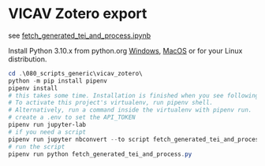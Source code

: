 # VICAV Zotero export

see [fetch_generated_tei_and_process.ipynb](fetch_generated_tei_and_process.ipynb)

Install Python 3.10.x from python.org [Windows](https://www.python.org/downloads/windows/), [MacOS](https://www.python.org/downloads/macos/) or for your Linux distribution.

```powershell
cd .\080_scripts_generic\vicav_zotero\
python -m pip install pipenv
pipenv install
# this takes some time. Installation is finished when you see following two lines
# To activate this project's virtualenv, run pipenv shell.
# Alternatively, run a command inside the virtualenv with pipenv run.
# create a .env to set the API_TOKEN
pipenv run jupyter-lab
# if you need a script
pipenv run jupyter nbconvert --to script fetch_generated_tei_and_process.ipynb
# run the script
pipenv run python fetch_generated_tei_and_process.py
```